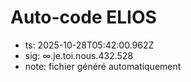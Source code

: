 # Auto-code ELIOS
- ts: 2025-10-28T05:42:00.962Z
- sig: ∞.je.toi.nous.432.528
- note: fichier généré automatiquement